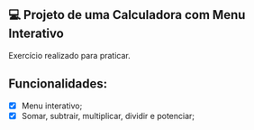 ## 💻 Projeto de uma Calculadora com Menu Interativo

Exercício realizado para praticar.

## Funcionalidades:

- [x] Menu interativo;
- [x] Somar, subtrair, multiplicar, dividir e potenciar;
